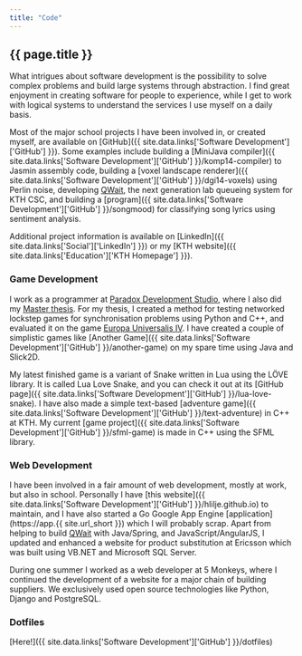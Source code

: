 ```yaml
---
title: "Code"
---
```


## {{ page.title }}

What intrigues about software development is the possibility to solve complex
problems and build large systems through abstraction. I find great enjoyment
in creating software for people to experience, while I get to work with logical
systems to understand the services I use myself on a daily basis.

Most of the major school projects I have been involved in, or created
myself, are available on [GitHub]({{ site.data.links['Software Development']['GitHub'] }}).
Some examples include building a [MiniJava compiler]({{ site.data.links['Software Development']['GitHub'] }}/komp14-compiler)
to Jasmin assembly code, building a [voxel landscape renderer]({{ site.data.links['Software Development']['GitHub'] }}/dgi14-voxels)
using Perlin noise, developing [QWait](https://github.com/mvk13ogb/qwait), the next
generation lab queueing system for KTH CSC, and building a
[program]({{ site.data.links['Software Development']['GitHub'] }}/songmood) for
classifying song lyrics using sentiment analysis.

Additional project information is available on [LinkedIn]({{ site.data.links['Social']['LinkedIn'] }})
or my [KTH website]({{ site.data.links['Education']['KTH Homepage'] }}).

### Game Development

I work as a programmer at [Paradox Development Studio](https://www.paradoxplaza.com/),
where I also did my [Master thesis](http://kth.diva-portal.org/smash/record.jsf?pid=diva2:947287).
For my thesis, I created a method for testing networked lockstep games for synchronisation
problems using Python and C++, and evaluated it on the game [Europa Universalis IV](http://www.europauniversalis4.com/).
I have created a couple of simplistic games like [Another Game]({{ site.data.links['Software Development']['GitHub'] }}/another-game)
on my spare time using Java and Slick2D.

My latest finished game is a variant of Snake written in Lua using the LÖVE library.
It is called Lua Love Snake, and you can check it out at its
[GitHub page]({{ site.data.links['Software Development']['GitHub'] }}/lua-love-snake).
I have also made a simple text-based [adventure game]({{ site.data.links['Software Development']['GitHub'] }}/text-adventure)
in C++ at KTH. My current [game project]({{ site.data.links['Software Development']['GitHub'] }}/sfml-game)
is made in C++ using the SFML library.

### Web Development

I have been involved in a fair amount of web development, mostly at work, but also
in school. Personally I have [this website]({{ site.data.links['Software Development']['GitHub'] }}/hlilje.github.io)
to maintain, and I have also started a Go Google App Engine [application](https://app.{{ site.url_short }})
which I will probably scrap. Apart from helping to build [QWait](http://qwait.csc.kth.se/)
with Java/Spring, and JavaScript/AngularJS, I updated and enhanced a website for product
substitution at Ericsson which was built using VB.NET and Microsoft SQL Server.

During one summer I worked as a web developer at 5 Monkeys, where I continued the
development of a website for a major chain of building suppliers. We exclusively used
open source technologies like Python, Django and PostgreSQL.

### Dotfiles

[Here!]({{ site.data.links['Software Development']['GitHub'] }}/dotfiles)

